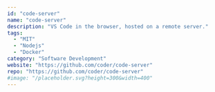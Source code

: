 ```yaml
---
id: "code-server"
name: "code-server"
description: "VS Code in the browser, hosted on a remote server."
tags:
  - "MIT"
  - "Nodejs"
  - "Docker"
category: "Software Development"
website: "https://github.com/coder/code-server"
repo: "https://github.com/coder/code-server"
#image: "/placeholder.svg?height=300&width=400"
---
```


